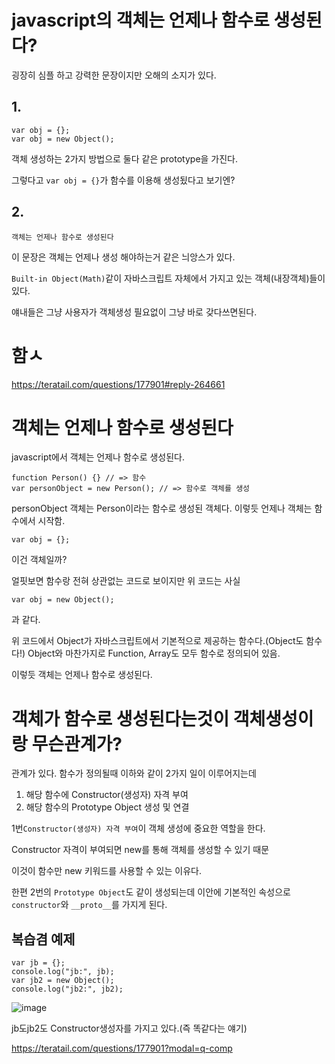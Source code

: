 # javascript의 객체는 언제나 함수로 생성된다?

굉장히 심플 하고 강력한 문장이지만
오해의 소지가 있다.

## 1.

```
var obj = {};
var obj = new Object();
```

객체 생성하는 2가지 방법으로 둘다 같은 prototype을 가진다.

그렇다고 `var obj = {}`가 함수를 이용해 생성됬다고 보기엔?

## 2.

`객체는 언제나 함수로 생성된다`

이 문장은 객체는 언제나 생성 해야하는거 같은 늬앙스가 있다.

`Built-in Object(Math)`같이 자바스크립트 자체에서 가지고 있는 객체(내장객체)들이 있다.

얘내들은 그냥 사용자가 객체생성 필요없이 그냥 바로 갖다쓰면된다.

# 함ㅅ

https://teratail.com/questions/177901#reply-264661

# 객체는 언제나 함수로 생성된다

javascript에서 객체는 언제나 함수로 생성된다.

```
function Person() {} // => 함수
var personObject = new Person(); // => 함수로 객체를 생성
```

personObject 객체는 Person이라는 함수로 생성된 객체다.
이렇듯 언제나 객체는 함수에서 시작함.

```
var obj = {};
```

이건 객체일까?

얼핏보면 함수랑 전혀 상관없는 코드로 보이지만 위 코드는 사실

```
var obj = new Object();
```

과 같다.

위 코드에서 Object가 자바스크립트에서 기본적으로 제공하는 함수다.(Object도 함수다!)
Object와 마찬가지로 Function, Array도 모두 함수로 정의되어 있음.

이렇듯 객체는 언제나 함수로 생성된다.

# 객체가 함수로 생성된다는것이 객체생성이랑 무슨관계가?

관계가 있다.
함수가 정의될때 이하와 같이 2가지 일이 이루어지는데

1. 해당 함수에 Constructor(생성자) 자격 부여
2. 해당 함수의 Prototype Object 생성 및 연결

1번`Constructor(생성자) 자격 부여`이 객체 생성에 중요한 역할을 한다.

Constructor 자격이 부여되면 new를 통해 객체를 생성할 수 있기 때문

이것이 함수만 new 키워드를 사용할 수 있는 이유다.

한편 2번의 `Prototype Object`도 같이 생성되는데 이안에 기본적인 속성으로 `constructor`와 `__proto__`를 가지게 된다.

## 복습겸 예제

```
var jb = {};
console.log("jb:", jb);
var jb2 = new Object();
console.log("jb2:", jb2);
```

![image](https://user-images.githubusercontent.com/4640346/53792252-8f9e9d00-3f6e-11e9-9b1a-4a20ffb6d703.png)

jb도jb2도 Constructor생성자를 가지고 있다.(즉 똑같다는 얘기)

https://teratail.com/questions/177901?modal=q-comp
